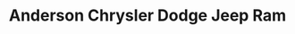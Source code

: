 ---
title: "Anderson Chrysler Dodge Jeep Ram"
url: /lake-havasu-city/anderson-chrysler-dodge-jeep-ram/
shop: car
---